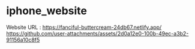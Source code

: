 # iphone_website
Website URL : https://fanciful-buttercream-24db67.netlify.app/
https://github.com/user-attachments/assets/2d0a12e0-100b-49ec-a3b2-91156a10c8f5
